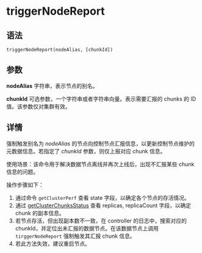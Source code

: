 # triggerNodeReport

## 语法

`triggerNodeReport(nodeAlias, [chunkId])`

## 参数

**nodeAlias** 字符串，表示节点的别名。

**chunkId** 可选参数，一个字符串或者字符串向量。表示需要汇报的 chunks 的 ID 值。该参数仅对集群有效。

## 详情

强制触发别名为 *nodeAlias* 的节点向控制节点汇报信息，以更新控制节点维护的元数据信息。若指定了 *chunkId* 参数，则仅上报对应
chunk 信息。

使用场景：该命令用于解决数据节点离线并再次上线后，出现不汇报某些 chunk 信息的问题。

操作步骤如下：

1. 通过命令 `getClusterPerf` 查看 state
   字段，以确定各个节点的存活情况。
2. 通过 [getClusterChunksStatus](../g/getClusterChunksStatus.md) 查看 replicas,
   replicaCount 字段，以确定 chunk 的副本信息。
3. 若节点存活，但出现副本数不一致，在 controller 的日志中，搜索对应的
   chunkId，并定位出未汇报的数据节点。在该数据节点上调用 `tirggerNodeReport` 强制触发其汇报
   chunk 信息。
4. 若此方法失效，建议重启节点。

